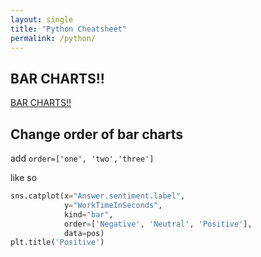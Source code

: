 ```yaml
--- 
layout: single
title: "Python Cheatsheet"
permalink: /python/
---
```


## BAR CHARTS!!

[BAR CHARTS!! ](https://danielcaraway.github.io/html/WK_5_Seaborn.html)

## Change order of bar charts

add ```order=['one', 'two','three']```

like so

```python
sns.catplot(x="Answer.sentiment.label", 
            y="WorkTimeInSeconds", 
            kind="bar", 
            order=['Negative', 'Neutral', 'Positive'], 
            data=pos)
plt.title('Positive')
```